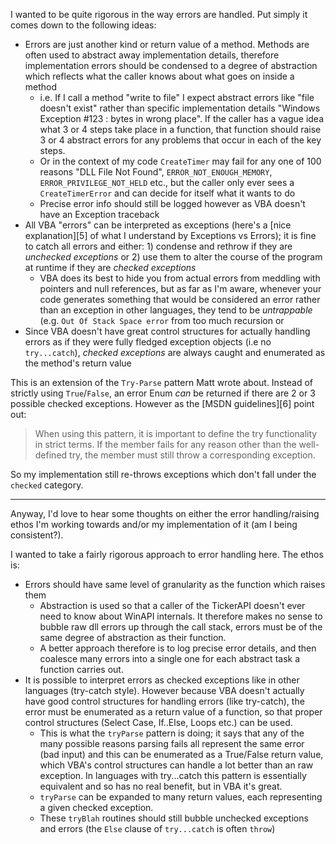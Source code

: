 I wanted to be quite rigorous in the way errors are handled. Put simply it comes down to the following ideas:

 - Errors are just another kind or return value of a method. Methods are often used to abstract away implementation details, therefore implementation errors should be condensed to a degree of abstraction which reflects what the caller knows about what goes on inside a method
    - i.e. If I call a method "write to file" I expect abstract errors like "file doesn't exist" rather than specific implementation details "Windows Exception #123 : bytes in wrong place". If the caller has a vague idea what 3 or 4 steps take place in a function, that function should raise 3 or 4 abstract errors for any problems that occur in each of the key steps.
    - Or in the context of my code `CreateTimer` may fail for any one of 100 reasons "DLL File Not Found", `ERROR_NOT_ENOUGH_MEMORY`, `ERROR_PRIVILEGE_NOT_HELD` etc., but the caller only ever sees a `CreateTimerError` and can decide for itself what it wants to do
    - Precise error info should still be logged however as VBA doesn't have an Exception traceback
 - All VBA "errors" can be interpreted as exceptions (here's a [nice explanation][5] of what I understand by Exceptions vs Errors); it is fine to catch all errors and either: 1) condense and rethrow if they are *unchecked exceptions* or 2) use them to alter the course of the program at runtime if they are *checked exceptions*
    - VBA does its best to hide you from actual errors from meddling with pointers and null references, but as far as I'm aware, whenever your code generates something that would be considered an error rather than an exception in other languages, they tend to be *untrappable* (e.g. `Out Of Stack Space error` from too much recursion or 
 - Since VBA doesn't have great control structures for actually handling errors as if they were fully fledged exception objects (i.e no `try...catch`), *checked exceptions* are always caught and enumerated as the method's return value

This is an extension of the `Try-Parse` pattern Matt wrote about. Instead of strictly using `True`/`False`, an error Enum *can* be returned if there are 2 or 3 possible checked exceptions. However as the [MSDN guidelines][6] point out:

> When using this pattern, it is important to define the try
> functionality in strict terms. If the member fails for any reason
> other than the well-defined try, the member must still throw a
> corresponding exception.

So my implementation still re-throws exceptions which don't fall under the `checked` category.


---


Anyway, I'd love to hear some thoughts on either the error handling/raising ethos I'm working towards and/or my implementation of it (am I being consistent?).


I wanted to take a fairly rigorous approach to error handling here. The ethos is:

 - Errors should have same level of granularity as the function which raises them
    - Abstraction is used so that a caller of the TickerAPI doesn't ever need to know about WinAPI internals. It therefore makes no sense to bubble raw dll errors up through the call stack, errors must be of the same degree of abstraction as their function.
    - A better approach therefore is to log precise error details, and then coalesce many errors into a single one for each abstract task a function carries out.
 - It is possible to interpret errors as checked exceptions like in other languages (try-catch style). However because VBA doesn't actually have good control structures for handling errors (like try-catch), the error must be enumerated as a return value of a function, so that proper control structures (Select Case, If..Else, Loops etc.) can be used.
    - This is what the `tryParse` pattern is doing; it says that any of the many possible reasons parsing fails all represent the same error (bad input) and this can be enumerated as a True/False return value, which VBA's control structures can handle a lot better than an raw exception. In languages with try...catch this pattern is essentially equivalent and so has no real benefit, but in VBA it's great.
    - `tryParse` can be expanded to many return values, each representing a given checked exception.
    - These `tryBlah` routines should still bubble unchecked exceptions and errors (the `Else` clause of `try...catch` is often `throw`)
